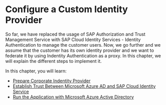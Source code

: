 # Configure a Custom Identity Provider
So far, we have replaced the usage of SAP Authorization and Trust Management Service with SAP Cloud Identity Services - Identity Authentication to manage the customer users. Now, we go further and we assume that the customer has its own identity provider and we want to federate it by using Indentity Authentication as a proxy.
In this chapter, we will explain the different steps to implement it.

In this chapter, you will learn:
- [Prepare Corporate Indentity Provider](./prepare-corporate-idp/README.md)
- [Establish Trust Between Microsoft Azure AD and SAP Cloud Identity Service](./establish-trust-between-aad-and-ias/README.md)
- [Run the Application with Microsoft Azure Active Directory](./run-app-with-aad/README.md)
